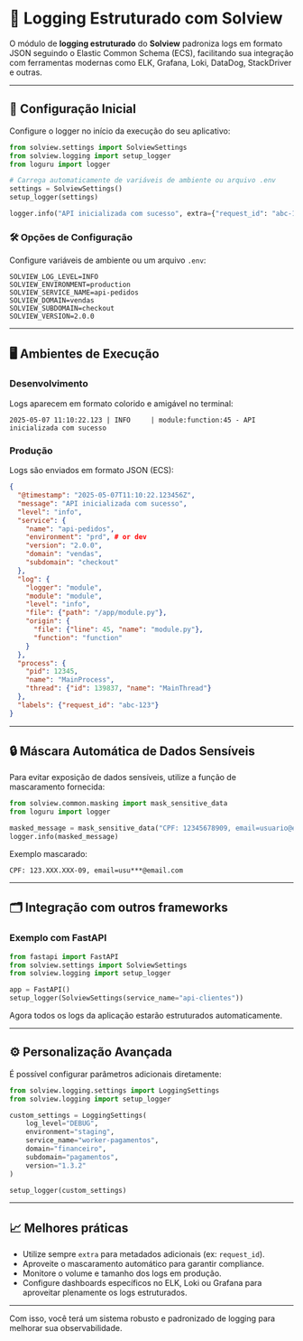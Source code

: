 # 📑 Logging Estruturado com Solview

O módulo de **logging estruturado** do **Solview** padroniza logs em formato JSON seguindo o Elastic Common Schema (ECS), facilitando sua integração com ferramentas modernas como ELK, Grafana, Loki, DataDog, StackDriver e outras.

---

## 🚀 Configuração Inicial

Configure o logger no início da execução do seu aplicativo:

```python
from solview.settings import SolviewSettings
from solview.logging import setup_logger
from loguru import logger

# Carrega automaticamente de variáveis de ambiente ou arquivo .env
settings = SolviewSettings()
setup_logger(settings)

logger.info("API inicializada com sucesso", extra={"request_id": "abc-123"})
```

### 🛠️ Opções de Configuração

Configure variáveis de ambiente ou um arquivo `.env`:

```env
SOLVIEW_LOG_LEVEL=INFO
SOLVIEW_ENVIRONMENT=production
SOLVIEW_SERVICE_NAME=api-pedidos
SOLVIEW_DOMAIN=vendas
SOLVIEW_SUBDOMAIN=checkout
SOLVIEW_VERSION=2.0.0
```

---

## 🖥️ Ambientes de Execução

### Desenvolvimento

Logs aparecem em formato colorido e amigável no terminal:

```
2025-05-07 11:10:22.123 | INFO     | module:function:45 - API inicializada com sucesso
```

### Produção

Logs são enviados em formato JSON (ECS):

```json
{
  "@timestamp": "2025-05-07T11:10:22.123456Z",
  "message": "API inicializada com sucesso",
  "level": "info",
  "service": {
    "name": "api-pedidos",
    "environment": "prd", # or dev
    "version": "2.0.0",
    "domain": "vendas",
    "subdomain": "checkout"
  },
  "log": {
    "logger": "module",
    "module": "module",
    "level": "info",
    "file": {"path": "/app/module.py"},
    "origin": {
      "file": {"line": 45, "name": "module.py"},
      "function": "function"
    }
  },
  "process": {
    "pid": 12345,
    "name": "MainProcess",
    "thread": {"id": 139837, "name": "MainThread"}
  },
  "labels": {"request_id": "abc-123"}
}
```

---

## 🔒 Máscara Automática de Dados Sensíveis

Para evitar exposição de dados sensíveis, utilize a função de mascaramento fornecida:

```python
from solview.common.masking import mask_sensitive_data
from loguru import logger

masked_message = mask_sensitive_data("CPF: 12345678909, email=usuario@email.com")
logger.info(masked_message)
```

Exemplo mascarado:

```
CPF: 123.XXX.XXX-09, email=usu***@email.com
```

---

## 🗂️ Integração com outros frameworks

### Exemplo com FastAPI

```python
from fastapi import FastAPI
from solview.settings import SolviewSettings
from solview.logging import setup_logger

app = FastAPI()
setup_logger(SolviewSettings(service_name="api-clientes"))
```

Agora todos os logs da aplicação estarão estruturados automaticamente.

---

## ⚙️ Personalização Avançada

É possível configurar parâmetros adicionais diretamente:

```python
from solview.logging.settings import LoggingSettings
from solview.logging import setup_logger

custom_settings = LoggingSettings(
    log_level="DEBUG",
    environment="staging",
    service_name="worker-pagamentos",
    domain="financeiro",
    subdomain="pagamentos",
    version="1.3.2"
)

setup_logger(custom_settings)
```

---

## 📈 Melhores práticas

* Utilize sempre `extra` para metadados adicionais (ex: `request_id`).
* Aproveite o mascaramento automático para garantir compliance.
* Monitore o volume e tamanho dos logs em produção.
* Configure dashboards específicos no ELK, Loki ou Grafana para aproveitar plenamente os logs estruturados.

---

Com isso, você terá um sistema robusto e padronizado de logging para melhorar sua observabilidade.
